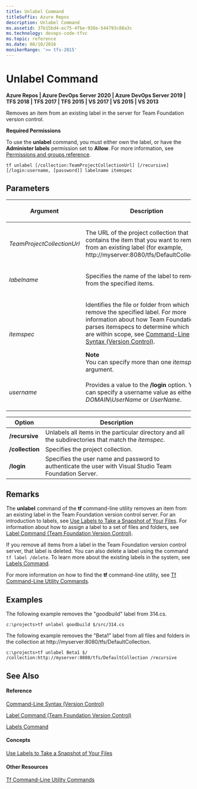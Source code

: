 ```yaml
---
title: Unlabel Command
titleSuffix: Azure Repos
description: Unlabel Command
ms.assetid: 37b15bd4-ec75-4fbe-938e-544793c88a3c
ms.technology: devops-code-tfvc
ms.topic: reference
ms.date: 08/10/2016
monikerRange: '>= tfs-2015'
---
```



# Unlabel Command

**Azure Repos | Azure DevOps Server 2020 | Azure DevOps Server 2019 | TFS 2018 | TFS 2017 | TFS 2015 | VS 2017 | VS 2015 | VS 2013**

Removes an item from an existing label in the server for Team Foundation version control.

**Required Permissions**

To use the **unlabel** command, you must either own the label, or have the **Administer labels** permission set to **Allow**. For more information, see [Permissions and groups reference](../../organizations/security/permissions.md).

```
tf unlabel [/collection:TeamProjectCollectionUrl] [/recursive] [/login:username, [password]] labelname itemspec
```

## Parameters

<table>
<thead>
<tr>
<th><p><strong>Argument</strong></p></th>
<th><p><strong>Description</strong></p></th>
</tr>
</thead>
<tbody>
<tr>
<td><p><i>TeamProjectCollectionUrl</i></p></td>
<td><p>The URL of the project collection that contains the item that you want to remove from an existing label (for example, http://myserver:8080/tfs/DefaultCollection).</p></td>
</tr>
<tr>
<td><p><i>labelname</i></p></td>
<td><p>Specifies the name of the label to remove from the specified items.</p></td>
</tr>
<tr>
<td><p><i>itemspec</i></p></td>
<td><p>Identifies the file or folder from which to remove the specified label. For more information about how Team Foundation parses itemspecs to determine which items are within scope, see <a href="https://msdn.microsoft.com/library/56f7w6be">Command-Line Syntax (Version Control)</a>.</p>
<div class="alert">
<div class="mtps-table" xmlns="http://www.w3.org/1999/xhtml">
<div class="mtps-row">
<strong>Note</strong>
</div>
<div class="mtps-row">
You can specify more than one <em>itemspec</em> argument.
</div>
</div>
</div></td>
</tr>
<tr>
<td><p><i>username</i></p></td>
<td><p>Provides a value to the <strong>/login</strong> option. You can specify a username value as either <i>DOMAIN\UserName</i> or <i>UserName</i>.</p></td>
</tr>
</tbody>
</table>

| **Option** | **Description** |
|---|---|
| **/recursive** | Unlabels all items in the particular directory and all the subdirectories that match the *itemspec*. |
| **/collection** | Specifies the project collection. |
| **/login** | Specifies the user name and password to authenticate the user with Visual Studio Team Foundation Server. |

## Remarks

The **unlabel** command of the **tf** command-line utility removes an item from an existing label in the Team Foundation version control server. For an introduction to labels, see [Use Labels to Take a Snapshot of Your Files](use-labels-take-snapshot-your-files.md). For information about how to assign a label to a set of files and folders, see [Label Command (Team Foundation Version Control)](label-command-team-foundation-version-control.md).

If you remove all items from a label in the Team Foundation version control server, that label is deleted. You can also delete a label using the command `tf label /delete`. To learn more about the existing labels in the system, see [Labels Command](labels-command.md).

For more information on how to find the **tf** command-line utility, see [Tf Command-Line Utility Commands](https://msdn.microsoft.com/library/z51z7zy0).

## Examples

The following example removes the "goodbuild" label from 314.cs.

```
c:\projects>tf unlabel goodbuild $/src/314.cs
```

The following example removes the "Beta1" label from all files and folders in the collection at http://myserver:8080/tfs/DefaultCollection.

```
c:\projects>tf unlabel Beta1 $/ /collection:http://myserver:8080/tfs/DefaultCollection /recursive
```

## See Also

#### Reference

[Command-Line Syntax (Version Control)](https://msdn.microsoft.com/library/56f7w6be)

[Label Command (Team Foundation Version Control)](label-command-team-foundation-version-control.md)

[Labels Command](labels-command.md)

#### Concepts

[Use Labels to Take a Snapshot of Your Files](use-labels-take-snapshot-your-files.md)

#### Other Resources

[Tf Command-Line Utility Commands](https://msdn.microsoft.com/library/z51z7zy0)
